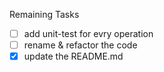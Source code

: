 Remaining Tasks
- [ ] add unit-test for evry operation
- [ ] rename & refactor the code
- [x] update the README.md
